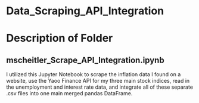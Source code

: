 # **Data_Scraping_API_Integration**
# **Description of Folder**
## **mscheitler_Scrape_API_Integration.ipynb**<br>
I utilized this Jupyter Notebook to scrape the inflation data I found on a website, use the Yaoo Finance API for my three main stock indices, read in the unemployment and interest rate data, and integrate all of these separate .csv files into one main merged pandas DataFrame. 
